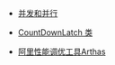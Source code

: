 * [并发和并行](./docs/javathread/并发和并行.md)

* [CountDownLatch 类](./docs/javathread/CountDownLatch.md)

* [阿里性能调优工具Arthas](./docs/javathread/阿里性能调优工具Arthas.md)

  

